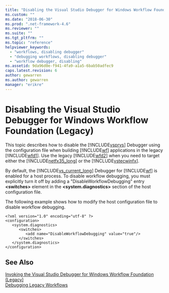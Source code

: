 ```yaml
---
title: "Disabling the Visual Studio Debugger for Windows Workflow Foundation (Legacy) | Microsoft Docs"
ms.custom: ""
ms.date: "2018-06-30"
ms.prod: ".net-framework-4.6"
ms.reviewer: ""
ms.suite: ""
ms.tgt_pltfrm: ""
ms.topic: "reference"
helpviewer_keywords: 
  - "workflows, disabling debugger"
  - "debugging workflows, disabling debugger"
  - "workflow debugger, disabling"
ms.assetid: 9da96d0e-f941-4fa9-a1a5-6bab50adfec9
caps.latest.revision: 6
author: gewarren
ms.author: gewarren
manager: "erikre"
---
```

# Disabling the Visual Studio Debugger for Windows Workflow Foundation (Legacy)
This topic describes how to disable the [!INCLUDE[vsprvs](../includes/vsprvs-md.md)] Debugger using the configuration file when building [!INCLUDE[wf](../includes/wf-md.md)] applications in the legacy [!INCLUDE[wfd1](../includes/wfd1-md.md)]. Use the legacy [!INCLUDE[wfd2](../includes/wfd2-md.md)] when you need to target either the [!INCLUDE[netfx35_long](../includes/netfx35-long-md.md)] or the [!INCLUDE[vstecwinfx](../includes/vstecwinfx-md.md)].  
  
 By default, the [!INCLUDE[vs_current_long](../includes/vs-current-long-md.md)] Debugger for [!INCLUDE[wf](../includes/wf-md.md)] is enabled for a host process. To disable workflow debugging, you must explicitly turn it off by adding a "DisableWorkflowDebugging" entry **\<switches>** element in the **\<system.diagnostics>** section of the host configuration file.  
  
 The following example shows how to modify the host configuration file to disable workflow debugging.  
  
```  
<?xml version="1.0" encoding="utf-8" ?>  
<configuration>  
   <system.diagnostics>  
      <switches>  
         <add name="DisableWorkflowDebugging" value="true"/>  
      </switches>  
   </system.diagnostics>  
</configuration>  
```  
  
## See Also  
 [Invoking the Visual Studio Debugger for Windows Workflow Foundation (Legacy)](../workflow-designer/invoking-the-visual-studio-debugger-for-windows-workflow-foundation-legacy.md)   
 [Debugging Legacy Workflows](../workflow-designer/debugging-legacy-workflows.md)